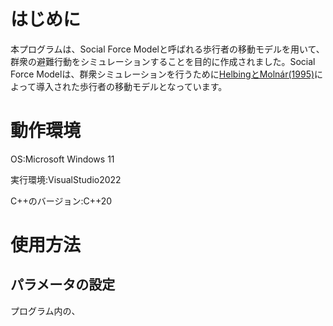 # はじめに
本プログラムは、Social Force Modelと呼ばれる歩行者の移動モデルを用いて、群衆の避難行動をシミュレーションすることを目的に作成されました。Social Force Modelは、群衆シミュレーションを行うために[HelbingとMolnár(1995)](https://journals.aps.org/pre/pdf/10.1103/PhysRevE.51.4282?casa_token=OjqzH1SsARQAAAAA%3AaXoqzGndMGMGdjRnVV0xuwH9tfE3L8crWieBiWEsn6hMq5GAg85ZhVg0YQXM8CzRlbxKM_8heI5jvw)によって導入された歩行者の移動モデルとなっています。

# 動作環境
OS:Microsoft Windows 11

実行環境:VisualStudio2022

C++のバージョン:C++20

# 使用方法
## パラメータの設定
プログラム内の、
